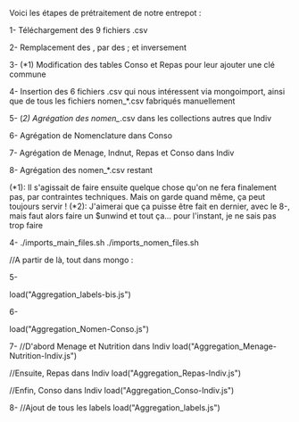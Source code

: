 Voici les étapes de prétraitement de notre entrepot :

1- Téléchargement des 9 fichiers .csv

2- Remplacement des , par des ; et inversement

3- (*1) Modification des tables Conso et Repas pour leur ajouter une clé commune

4- Insertion des 6 fichiers .csv qui nous intéressent via mongoimport, ainsi que de tous les fichiers nomen_*.csv fabriqués manuellement

5- (*2) Agrégation des nomen_*.csv dans les collections autres que Indiv

6- Agrégation de Nomenclature dans Conso

7- Agrégation de Menage, Indnut, Repas et Conso dans Indiv

8- Agrégation des nomen_*.csv restant

(*1): Il s'agissait de faire ensuite quelque chose qu'on ne fera finalement pas, par contraintes techniques. Mais on garde quand même, ça peut toujours servir !
(*2): J'aimerai que ça puisse être fait en dernier, avec le 8-, mais faut alors faire un $unwind et tout ça... pour l'instant, je ne sais pas trop faire


4-
./imports_main_files.sh
./imports_nomen_files.sh


//A partir de là, tout dans mongo :

5-

load("Aggregation_labels-bis.js")

6- 

load("Aggregation_Nomen-Conso.js")

7-
//D'abord Menage et Nutrition dans Indiv
load("Aggregation_Menage-Nutrition-Indiv.js")

//Ensuite, Repas dans Indiv
load("Aggregation_Repas-Indiv.js")

//Enfin, Conso dans Indiv
load("Aggregation_Conso-Indiv.js")

8-
//Ajout de tous les labels
load("Aggregation_labels.js")

